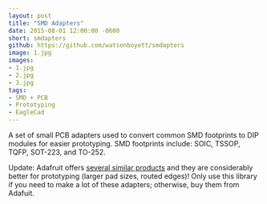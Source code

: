 ```yaml
---
layout: post
title: "SMD Adapters"
date: 2015-08-01 12:00:00 -0600
short: smdapters
github: https://github.com/watsonboyett/smdapters
image: 1.jpg
images:
- 1.jpg
- 2.jpg
- 3.jpg
tags:
- SMD + PCB
- Prototyping 
- EagleCad
---
```


A set of small PCB adapters used to convert common SMD footprints to DIP modules for easier prototyping. SMD footprints include: SOIC, TSSOP, TQFP, SOT-223, and TO-252.  
  
Update: Adafruit offers [several similar products](https://www.adafruit.com/?q=smt%20breakout&) and they are considerably better for prototyping (larger pad sizes, routed edges)! Only use this library if you need to make a lot of these adapters; otherwise, buy them from Adafuit.
